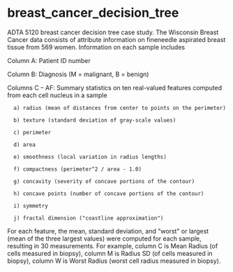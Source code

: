 # breast_cancer_decision_tree
ADTA 5120 breast cancer decision tree case study. The Wisconsin Breast Cancer data consists of attribute information on fineneedle aspirated breast tissue from 569 women. Information on each sample includes

Column A: Patient ID number

Column B: Diagnosis (M = malignant, B = benign)

Columns C – AF: Summary statistics on ten real-valued features computed from each cell nucleus in a sample
  
      a) radius (mean of distances from center to points on the perimeter)

      b) texture (standard deviation of gray-scale values)

      c) perimeter

      d) area

      e) smoothness (local variation in radius lengths)

      f) compactness (perimeter^2 / area - 1.0)

      g) concavity (severity of concave portions of the contour)

      h) concave points (number of concave portions of the contour)

      i) symmetry

      j) fractal dimension ("coastline approximation")

For each feature, the mean, standard deviation, and "worst" or largest (mean of the three largest values) were computed for each sample, resulting in 30 measurements. For example, column C is Mean Radius (of cells measured in biopsy), column M is Radius SD (of cells measured in biopsy), column W is Worst Radius (worst cell radius measured in biopsy).
